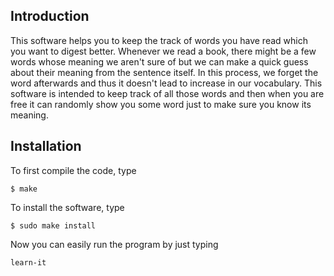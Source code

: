 ## Introduction

This software helps you to keep the track of words you have read which
you want to digest better. Whenever we read a book, there might be a few
words whose meaning we aren't sure of but we can make a quick guess
about their meaning from the sentence itself. In this process, we forget
the word afterwards and thus it doesn't lead to increase in our
vocabulary. This software is intended to keep track of all those words
and then when you are free it can randomly show you some word just to make
sure you know its meaning.

## Installation

To first compile the code, type
```
$ make
```

To install the software, type 
```
$ sudo make install
```

Now you can easily run the program by just typing
```
learn-it
```
